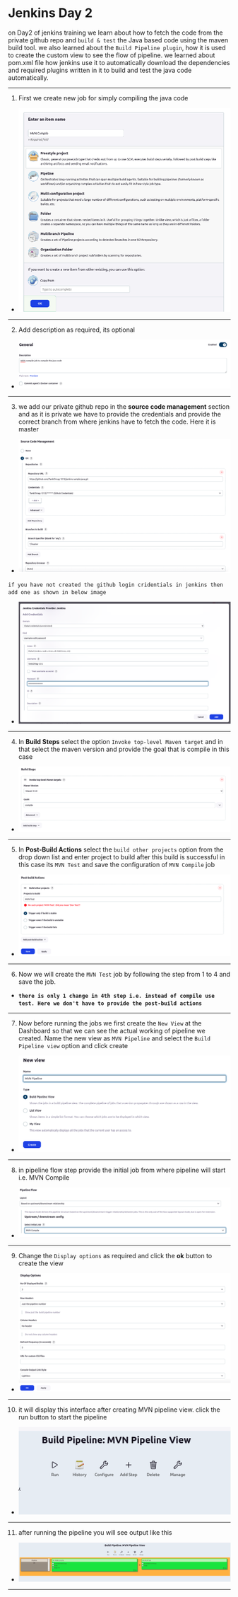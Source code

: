 Jenkins Day 2
====================
on Day2 of jenkins training we learn about how to fetch the code from the private github repo and ` build & test ` the Java based code using the maven build tool. we also learned about the ` Build Pipeline plugin `, how it is used to create the custom view to see the flow of pipeline. we learned about pom.xml file how jenkins use it to automatically download the dependencies and required plugins written in it to build and test the java code automatically.

---------------

1. First we create new job for simply compiling the java code <br>

- ![MVN Compile](img/image1.png)
---------------
2. Add description as required, its optional <br>

- ![Description](img/image2.png)
---------------
3. we add our private github repo in the **source code management** section and as it is private we have to provide the credentials
and provide the correct branch from where jenkins have to fetch the code. Here it is master <br>

- ![SCM](img/image3.png)

`
if you have not created the github login cridentials in jenkins then add one as shown in below image
`
- ![cred add](img/image4.png)
---------------
4. In **Build Steps** select the option `Invoke top-level Maven target` and in that select the maven version and provide the goal that is compile in this case

- ![Build Steps](img/image5.png)
---------------
5. In **Post-Build Actions** select the `build other projects` option from the drop down list and enter project to build after this build is successful in this case its `MVN Test` and save the configuration of `MVN Compile` job

- ![Post-build](img/image6.png)
---------------
6. Now we will create the `MVN Test` job by following the step from 1 to 4 and save the job. <br>
- **`
there is only 1 change in 4th step i.e. instead of compile use test. Here we don't have to provide the post-build actions
`**
---------------
7. Now before running the jobs we first create the `New View` at the Dashboard so that we can see the actual working of pipeline we created. Name the new view as `MVN Pipeline` and select the `Build Pipeline view` option and click create

- ![new view](img/image7.png)
---------------
8. in pipeline flow step provide the initial job from where pipeline will start i.e. MVN Compile

- ![initial job](img/image8.png)
---------------
9. Change the `Display options` as required and click the **ok** button to create the view

- ![Display option](img/image9.png)
---------------
10. it will display this interface after creating MVN pipeline view. click the run button to start the pipeline

- ![view](img/image10.png)
---------------
11. after running the pipeline you will see output like this

- ![final](img/image11.png)
---------------